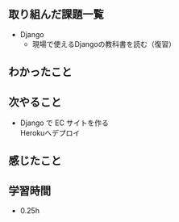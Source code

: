## 取り組んだ課題一覧
- Django
  - 現場で使えるDjangoの教科書を読む（復習）
## わかったこと

## 次やること
  - Django で EC サイトを作る<br>
Herokuへデプロイ
## 感じたこと

## 学習時間
- 0.25h